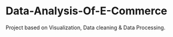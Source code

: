 # Data-Analysis-Of-E-Commerce
Project based on Visualization, Data cleaning &amp;  Data Processing.
